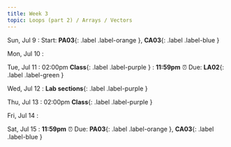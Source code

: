 ```yaml
---
title: Week 3
topic: Loops (part 2) / Arrays / Vectors
---
```

Sun, Jul 9
: Start: **PA03**{: .label .label-orange }, **CA03**{: .label .label-blue }


Mon, Jul 10
: 

Tue, Jul 11
: 02:00pm **Class**{: .label .label-purple }
: **11:59pm**  ⏰  Due: **LA02**{: .label .label-green }


Wed, Jul 12
: **Lab sections**{: .label .label-purple }


Thu, Jul 13
: 02:00pm **Class**{: .label .label-purple } 


Fri, Jul 14
: 

Sat, Jul 15
: **11:59pm**  ⏰  Due: **PA03**{: .label .label-orange }, **CA03**{: .label .label-blue }



